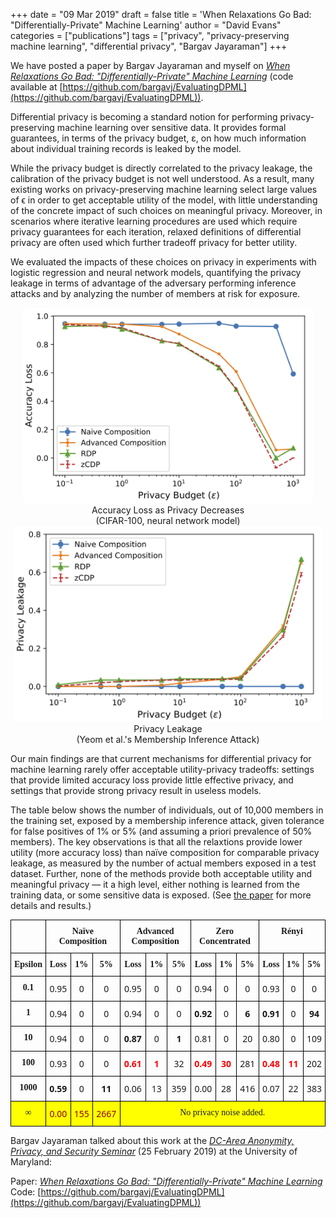 +++
date = "09 Mar 2019"
draft = false
title = 'When Relaxations Go Bad: "Differentially-Private" Machine Learning'
author = "David Evans"
categories = ["publications"]
tags = ["privacy", "privacy-preserving machine learning", "differential privacy", "Bargav Jayaraman"]
+++

We have posted a paper by Bargav Jayaraman and myself on [_When Relaxations Go Bad: "Differentially-Private" Machine Learning_](https://arxiv.org/abs/1902.08874) (code available at [https://github.com/bargavj/EvaluatingDPML](https://github.com/bargavj/EvaluatingDPML)).

Differential privacy is becoming a standard notion for performing
privacy-preserving machine learning over sensitive data. It provides
formal guarantees, in terms of the privacy budget, &epsilon;, on how
much information about individual training records is leaked by the
model. 

While the privacy budget is directly correlated to the privacy
leakage, the calibration of the privacy budget is not well
understood. As a result, many existing works on privacy-preserving
machine learning select large values of ϵ in order to get acceptable
utility of the model, with little understanding of the concrete impact
of such choices on meaningful privacy. Moreover, in scenarios where
iterative learning procedures are used which require privacy
guarantees for each iteration, relaxed definitions of differential
privacy are often used which further tradeoff privacy for better
utility. 

We evaluated the impacts of these choices on privacy in experiments
with logistic regression and neural network models, quantifying the
privacy leakage in terms of advantage of the adversary performing
inference attacks and by analyzing the number of members at risk for
exposure.

   <div class="myrow">
   <div class="mycolumn" align="center"> 
<a href="/images/cifar_nn_grad_add.pdf"><img src="/images/cifar_nn_grad_acc.png" width="92%"></a><br>
Accuracy Loss as Privacy Decreases<br>
(CIFAR-100, neural network model)
   </div>
   <div class="mycolumn" align="center"> 
<a href="/images/Cifar_nn_grad_mem.pdf"><img src="/images/Cifar_nn_grad_mem.png" width="98%"></a><br>
Privacy Leakage<br>
(Yeom et al.'s Membership Inference Attack)
   </div>
   </div>

Our main findings are that current mechanisms for differential privacy
for machine learning rarely offer acceptable utility-privacy
tradeoffs: settings that provide limited accuracy loss provide little
effective privacy, and settings that provide strong privacy result in
useless models.

The table below shows the number of individuals, out of 10,000 members
in the training set, exposed by a membership inference attack, given
tolerance for false positives of 1% or 5% (and assuming a priori
prevalence of 50% members). The key observations is that all the
relaxtions provide lower utility (more accuracy loss) than na&iuml;ve
composition for comparable privacy leakage, as measured by the number
of actual members exposed in a test dataset.  Further, none of the
methods provide both acceptable utility and meaningful privacy &mdash;
it a high level, either nothing is learned from the training data, or
some sensitive data is exposed. (See [the
paper](https://arxiv.org/abs/1902.08874) for more details and
results.)

<style type="text/css">
.tg  {border-collapse:collapse;border-spacing:0;}
.tg td{font-family:WorkSans, sans;font-size:14px;padding:10px 5px;border-style:solid;border-width:1px;overflow:hidden;word-break:normal;border-color:black;text-align:center;}
.tg th{font-family:Merriweather,serif;font-size:14px;font-weight:bold;padding:10px 5px;border-style:solid;border-width:1px;overflow:hidden;word-break:normal;border-color:black;text-align:center;}
.tg .tg-0lax{text-align:center;vertical-align:top}
</style>
<table class="tg">
  <tr>
    <th class="tg-0lax">﻿</th>
    <th class="tg-0lax" colspan="3" text-align="center">Na&iuml;ve Composition</th>
    <th class="tg-0lax" colspan="3">Advanced Composition</th>
    <th class="tg-0lax" colspan="3">Zero Concentrated</th>
    <th class="tg-0lax" colspan="3">R&eacute;nyi</th>
  </tr>
  <tr>
    <th class="tg-0lax">Epsilon</th>
    <th class="tg-0lax">Loss</th>
    <th class="tg-0lax">1%</th>
    <th class="tg-0lax">5%</th>
    <th class="tg-0lax">Loss</th>
    <th class="tg-0lax">1%</th>
    <th class="tg-0lax">5%</th>
    <th class="tg-0lax">Loss</th>
    <th class="tg-0lax">1%</th>
    <th class="tg-0lax">5%</th>
    <th class="tg-0lax">Loss</th>
    <th class="tg-0lax">1%</th>
    <th class="tg-0lax">5%</th>
  </tr>
  <tr>
    <th class="tg-0lax">0.1</th>
    <td class="tg-0lax">0.95</td>
    <td class="tg-0lax">0</td>
    <td class="tg-0lax">0</td>
    <td class="tg-0lax">0.95</td>
    <td class="tg-0lax">0</td>
    <td class="tg-0lax">0</td>
    <td class="tg-0lax">0.94</td>
    <td class="tg-0lax">0</td>
    <td class="tg-0lax">0</td>
    <td class="tg-0lax">0.93</td>
    <td class="tg-0lax">0</td>
    <td class="tg-0lax">0</td>
  </tr>
  <tr>
    <th class="tg-0lax">1</th>
    <td class="tg-0lax">0.94</td>
    <td class="tg-0lax">0</td>
    <td class="tg-0lax">0</td>
    <td class="tg-0lax">0.94</td>
    <td class="tg-0lax">0</td>
    <td class="tg-0lax">0</td>
    <td class="tg-0lax"><b>0.92</b></td>
    <td class="tg-0lax">0</td>
    <td class="tg-0lax"><b>6</b></td>
    <td class="tg-0lax"><b>0.91</b></td>
    <td class="tg-0lax">0</td>
    <td class="tg-0lax"><b>94</b></td>
  </tr>
  <tr>
    <th class="tg-0lax">10</th>
    <td class="tg-0lax">0.94</td>
    <td class="tg-0lax">0</td>
    <td class="tg-0lax">0</td>
    <td class="tg-0lax"><b>0.87</b></td>
    <td class="tg-0lax">0</td>
    <td class="tg-0lax"><b>1</b></td>
    <td class="tg-0lax">0.81</td>
    <td class="tg-0lax">0</td>
    <td class="tg-0lax">20</td>
    <td class="tg-0lax">0.80</td>
    <td class="tg-0lax">0</td>
    <td class="tg-0lax">109</td>
  </tr>
  <tr>
    <th class="tg-0lax">100</th>
    <td class="tg-0lax">0.93</td>
    <td class="tg-0lax">0</td>
    <td class="tg-0lax">0</td>
    <td class="tg-0lax"><b><font color="red">0.61</font></b></td>
    <td class="tg-0lax"><b><font color="red">1</font></b></td>
    <td class="tg-0lax">32</td>
    <td class="tg-0lax"><b><font color="red">0.49</font></b></td>
    <td class="tg-0lax"><b><font color="red">30</font></td>
    <td class="tg-0lax">281</td>
    <td class="tg-0lax"><b><font color="red">0.48</font></b></td>
    <td class="tg-0lax"><b><font color="red">11</font></b></td>
    <td class="tg-0lax">202</td>
  </tr>
  <tr>
    <th class="tg-0lax">1000</th>
    <td class="tg-0lax"><b>0.59</b></td>
    <td class="tg-0lax">0</td>
    <td class="tg-0lax"><b>11</b></td>
    <td class="tg-0lax">0.06</td>
    <td class="tg-0lax">13</td>
    <td class="tg-0lax">359</td>
    <td class="tg-0lax">0.00</td>
    <td class="tg-0lax">28</td>
    <td class="tg-0lax">416</td>
    <td class="tg-0lax">0.07</td>
    <td class="tg-0lax">22</td>
    <td class="tg-0lax">383</td>
  </tr>
  <tr bgcolor="yellow">
    <th class="tg-0lax">&infin;</th>
    <td class="tg-0lax"><font color="darkred">0.00</font></td>
    <td class="tg-0lax"><font color="darkred">155</font></td>
    <td class="tg-0lax"><font color="darkred">2667</font></td>
    <th class="tg-0lax" colspan="9"><span style="font-weight:normal">No privacy noise added.</span></th>
  </tr>
</table>


Bargav Jayaraman talked about this work at the [_DC-Area Anonymity, Privacy, and Security Seminar_](https://dcaps.info/2019-2-25.html) (25 February 2019) at the University of Maryland:

<script async class="speakerdeck-embed" data-id="294ac688ec6d415a9bef17a91e031459" data-ratio="1.77777777777778" src="//speakerdeck.com/assets/embed.js"></script>

Paper: [_When Relaxations Go Bad: "Differentially-Private" Machine Learning_](https://arxiv.org/abs/1902.08874)  
Code: [https://github.com/bargavj/EvaluatingDPML](https://github.com/bargavj/EvaluatingDPML))